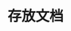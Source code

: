 <!--
 * @Author: your name
 * @Date: 2020-06-22 20:41:10
 * @LastEditTime: 2020-06-22 20:41:32
 * @LastEditors: Please set LastEditors
 * @Description: In User Settings Edit
 * @FilePath: /learnNodeAgain/doc/README.md
--> 
# 存放文档
